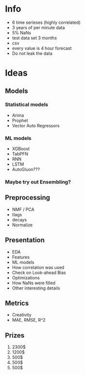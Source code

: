 # Info
  - 6 time serieses (highly correlated)
  - 3 years of per minute data
  - 5% NaNs
  - test data set 3 months
  - csv
  - every value is 4 hour forecast
  - Do not leak the data


# Ideas
## Models
### Statistical models
  - Arima
  - Prophet
  - Vector Auto Regressors

### ML models
  - XGBoost
  - TabPFN
  - RNN
  - LSTM
  - AutoGluon???

### Maybe try out Ensembling?


## Preprocessing
  - NMF / PCA
  - tlags
  - decays
  - Normalize

## Presentation
  - EDA
  - Features
  - ML models
  - How correlation was used
  - Check on Look-ahead Bias
  - Optimizations
  - How NaNs were filled
  - Other interesting details

## Metrics
  - Creativity
  - MAE, RMSE, R^2

## Prizes
  1. 2300$
  2. 1200$
  3. 500$
  4. 500$
  5. 500$
